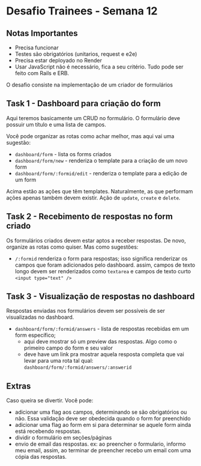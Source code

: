 # Desafio Trainees - Semana 12

## Notas Importantes

- Precisa funcionar
- Testes são obrigatórios (unitarios, request e e2e)
- Precisa estar deployado no Render
- Usar JavaScript não é necessário, fica a seu critério. Tudo pode ser feito com Rails e ERB.

O desafio consiste na implementação de um criador de formulários

## Task 1 - Dashboard para criação do form

Aqui teremos basicamente um CRUD no formulário. O formulário deve possuir um título e uma lista de campos.

Você pode organizar as rotas como achar melhor, mas aqui vai uma sugestão:

- `dashboard/form` - lista os forms criados
- `dashboard/form/new` - renderiza o template para a criação de um novo form
- `dashboard/form/:formid/edit` - renderiza o template para a edição de um form

Acima estão as ações que têm templates. Naturalmente, as que performam ações apenas também devem existir. Ação de `update`, `create` e `delete`.

## Task 2 - Recebimento de respostas no form criado

Os formulários criados devem estar aptos a receber respostas. De novo, organize as rotas como quiser. Mas como
sugestões:

- `/:formid` renderiza o form para respostas; isso significa renderizar os campos que foram adicionados pelo dashboard.
    assim, campos de texto longo devem ser renderizados como `textarea` e campos de texto curto `<input type="text" />`

## Task 3 - Visualização de respostas no dashboard

Respostas enviadas nos formulários devem ser possíveis de ser visualizadas no dashboard.

- `dashboard/form/:formid/answers` - lista de respostas recebidas em um form específico;
    - aqui deve mostrar só um preview das respostas. Algo como o primeiro campo do form e seu valor
    - deve have um link pra mostrar aquela resposta completa que vai levar para uma rota tal qual: `dashboard/form/:formid/answers/:answerid`


## Extras

Caso queira se divertir. Você pode:

- adicionar uma flag aos campos, determinando se são obrigatórios ou não. Essa validação deve ser obedecida quando
    o form for preenchido
- adicionar uma flag ao form em si para determinar se aquele form ainda está recebendo respostas.
- dividir o formulário em seções/páginas
- envio de email das respostas. ex: ao preencher o formulario, informo meu email, assim, ao terminar de preencher recebo
    um email com uma cópia das respostas.
